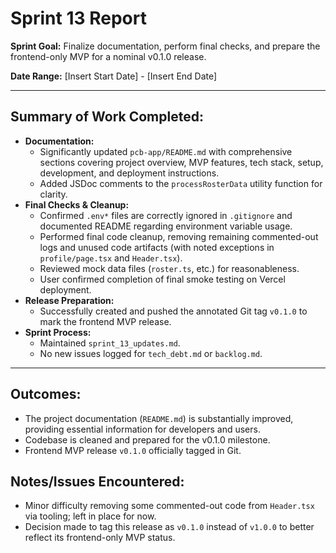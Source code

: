 # Sprint 13 Report

**Sprint Goal:** Finalize documentation, perform final checks, and prepare the frontend-only MVP for a nominal v0.1.0 release.

**Date Range:** [Insert Start Date] - [Insert End Date]

---

## Summary of Work Completed:

*   **Documentation:**
    *   Significantly updated `pcb-app/README.md` with comprehensive sections covering project overview, MVP features, tech stack, setup, development, and deployment instructions.
    *   Added JSDoc comments to the `processRosterData` utility function for clarity.
*   **Final Checks & Cleanup:**
    *   Confirmed `.env*` files are correctly ignored in `.gitignore` and documented README regarding environment variable usage.
    *   Performed final code cleanup, removing remaining commented-out logs and unused code artifacts (with noted exceptions in `profile/page.tsx` and `Header.tsx`).
    *   Reviewed mock data files (`roster.ts`, etc.) for reasonableness.
    *   User confirmed completion of final smoke testing on Vercel deployment.
*   **Release Preparation:**
    *   Successfully created and pushed the annotated Git tag `v0.1.0` to mark the frontend MVP release.
*   **Sprint Process:**
    *   Maintained `sprint_13_updates.md`.
    *   No new issues logged for `tech_debt.md` or `backlog.md`.

---

## Outcomes:

*   The project documentation (`README.md`) is substantially improved, providing essential information for developers and users.
*   Codebase is cleaned and prepared for the v0.1.0 milestone.
*   Frontend MVP release `v0.1.0` officially tagged in Git.

## Notes/Issues Encountered:

*   Minor difficulty removing some commented-out code from `Header.tsx` via tooling; left in place for now.
*   Decision made to tag this release as `v0.1.0` instead of `v1.0.0` to better reflect its frontend-only MVP status.
